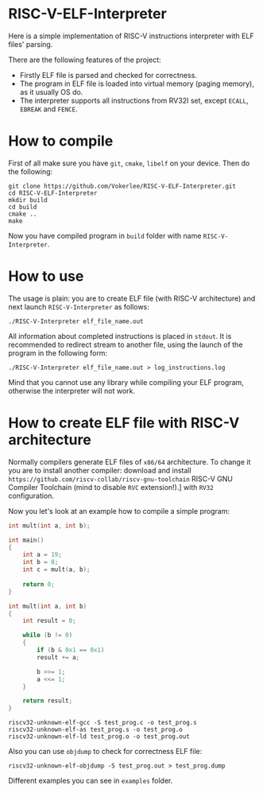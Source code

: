 # RISC-V-ELF-Interpreter

Here is a simple implementation of RISC-V instructions interpreter with ELF files' parsing.

There are the following features of the project:

* Firstly ELF file is parsed and checked for correctness.
* The program in ELF file is loaded into virtual memory (paging memory), as it usually OS do.
* The interpreter supports all instructions from RV32I set, except `ECALL`, `EBREAK` and `FENCE`.

# How to compile

First of all make sure you have `git`, `cmake`, `libelf` on your device. Then do the following:

```console
git clone https://github.com/Vokerlee/RISC-V-ELF-Interpreter.git
cd RISC-V-ELF-Interpreter
mkdir build
cd build
cmake ..
make
```

Now you have compiled program in `build` folder with name `RISC-V-Interpreter`.

# How to use

The usage is plain: you are to create ELF file (with RISC-V architecture) and next launch `RISC-V-Interpreter` as follows:

```console
./RISC-V-Interpreter elf_file_name.out
```

All information about completed instructions is placed in `stdout`. It is recommended to redirect stream to another file, using the launch of the program in the following form:

```console
./RISC-V-Interpreter elf_file_name.out > log_instructions.log
```

Mind that you cannot use any library while compiling your ELF program, otherwise the interpreter will not work.

# How to create ELF file with RISC-V architecture

Normally compilers generate ELF files of `x86/64` architecture. To change it you are to install another compiler: download and install `https://github.com/riscv-collab/riscv-gnu-toolchain` RISC-V GNU Compiler Toolchain (mind to disable `RVC` extension!).] with `RV32` configuration.

Now you let's look at an example how to compile a simple program:

```C++
int mult(int a, int b);

int main()
{
    int a = 19;
    int b = 8;
    int c = mult(a, b);
    
    return 0;
}

int mult(int a, int b)
{
    int result = 0;

    while (b != 0)
    {
        if (b & 0x1 == 0x1)
        result += a;

        b >>= 1;
        a <<= 1;
    }

    return result;
}
```

```console
riscv32-unknown-elf-gcc -S test_prog.c -o test_prog.s
riscv32-unknown-elf-as test_prog.s -o test_prog.o
riscv32-unknown-elf-ld test_prog.o -o test_prog.out
```

Also you can use `objdump` to check for correctness ELF file:
```console
riscv32-unknown-elf-objdump -S test_prog.out > test_prog.dump
```

Different examples you can see in `examples` folder.

